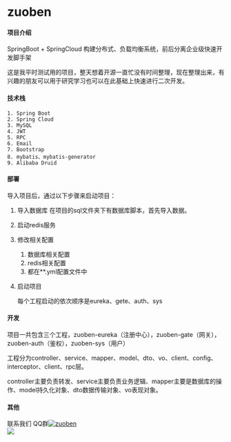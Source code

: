# zuoben 

#### 项目介绍
SpringBoot + SpringCloud 构建分布式、负载均衡系统，前后分离企业级快速开发脚手架

这是我平时测试用的项目，整天想着开源一直忙没有时间整理，现在整理出来，有兴趣的朋友可以用于研究学习也可以在此基础上快速进行二次开发。

#### 技术栈
    1. Spring Boot
    2. Spring Cloud
    3. MySQL
    4. JWT
    5. RPC
    6. Email
    7. Bootstrap
    8. mybatis、mybatis-generator
    9. Alibaba Druid
    
#### 部署
导入项目后，通过以下步骤来启动项目：
1. 导入数据库
    在项目的sql文件夹下有数据库脚本，首先导入数据。
2. 启动redis服务
3. 修改相关配置
    1. 数据库相关配置
    2. redis相关配置
    3. 都在**.yml配置文件中
    
4. 启动项目

    每个工程启动的依次顺序是eureka、gete、auth、sys

#### 开发
项目一共包含三个工程，zuoben-eureka（注册中心），zuoben-gate（网关），zuoben-auth（鉴权），zuoben-sys（用户）

工程分为controller、service、mapper、model、dto、vo、client、config、interceptor、client、rpc层。 

controller主要负责转发、service主要负责业务逻辑、mapper主要是数据库的操作、model持久化对象、dto数据传输对象、vo表现对象。


#### 其他
联系我们  QQ群[![zuoben](https://pub.idqqimg.com/wpa/images/group.png)](https://jq.qq.com/?_wv=1027&k=5mwcHLH)   
![](https://gitee.com/zuoben/zuoben-web/raw/master/img/zuoben.png)
